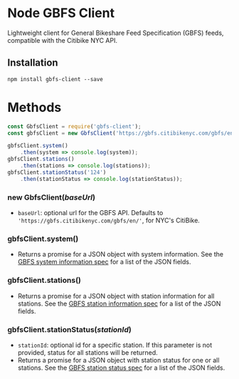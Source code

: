 # Node GBFS Client

Lightweight client for General Bikeshare Feed Specification (GBFS) feeds, compatible with the Citibike NYC API.

## Installation

```
npm install gbfs-client --save
```

# Methods

```js
const GbfsClient = require('gbfs-client');
const gbfsClient = new GbfsClient('https://gbfs.citibikenyc.com/gbfs/en/');

gbfsClient.system()
    .then(system => console.log(system));
gbfsClient.stations()
    .then(stations => console.log(stations));
gbfsClient.stationStatus('124')
    .then(stationStatus => console.log(stationStatus));
```

### new GbfsClient(_baseUrl_)

- `baseUrl`: optional url for the GBFS API. Defaults to `'https://gbfs.citibikenyc.com/gbfs/en/'`, for NYC's CitiBike.

### gbfsClient.system()

- Returns a promise for a JSON object with system information. See the [GBFS system information spec](https://github.com/NABSA/gbfs/blob/master/gbfs.md#system_informationjson) for a list of the JSON fields.

### gbfsClient.stations()

- Returns a promise for a JSON object with station information for all stations. See the [GBFS station information spec](https://github.com/NABSA/gbfs/blob/master/gbfs.md#station_informationjson) for a list of the JSON fields.

### gbfsClient.stationStatus(_stationId_)

- `stationId`: optional id for a specific station. If this parameter is not provided, status for all stations will be returned.
- Returns a promise for a JSON object with station status for one or all stations. See the [GBFS station status spec](https://github.com/NABSA/gbfs/blob/master/gbfs.md#station_statusjson) for a list of the JSON fields.
